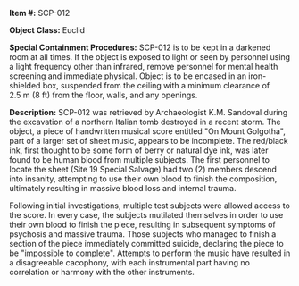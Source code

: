 **Item #:** SCP-012

**Object Class:** Euclid

**Special Containment Procedures:** SCP-012 is to be kept in a darkened room at all times. If the object is exposed to light or seen by personnel using a light frequency other than infrared, remove personnel for mental health screening and immediate physical. Object is to be encased in an iron-shielded box, suspended from the ceiling with a minimum clearance of 2.5 m (8 ft) from the floor, walls, and any openings.

**Description:** SCP-012 was retrieved by Archaeologist K.M. Sandoval during the excavation of a northern Italian tomb destroyed in a recent storm. The object, a piece of handwritten musical score entitled "On Mount Golgotha", part of a larger set of sheet music, appears to be incomplete. The red/black ink, first thought to be some form of berry or natural dye ink, was later found to be human blood from multiple subjects. The first personnel to locate the sheet (Site 19 Special Salvage) had two (2) members descend into insanity, attempting to use their own blood to finish the composition, ultimately resulting in massive blood loss and internal trauma.

Following initial investigations, multiple test subjects were allowed access to the score. In every case, the subjects mutilated themselves in order to use their own blood to finish the piece, resulting in subsequent symptoms of psychosis and massive trauma. Those subjects who managed to finish a section of the piece immediately committed suicide, declaring the piece to be "impossible to complete". Attempts to perform the music have resulted in a disagreeable cacophony, with each instrumental part having no correlation or harmony with the other instruments.